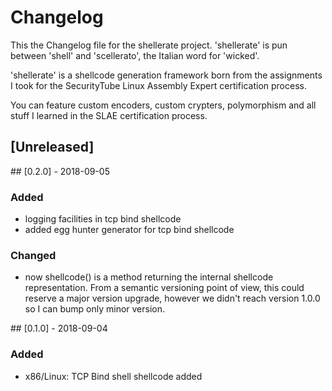 # Changelog

This the Changelog file for the shellerate project. 'shellerate' is pun between
'shell' and 'scellerato', the Italian word for 'wicked'.

'shellerate' is a shellcode generation framework born from the assignments I
took for the SecurityTube Linux Assembly Expert certification process.

You can feature custom encoders, custom crypters, polymorphism and all stuff I
learned in the SLAE certification process.

## [Unreleased]

## [0.2.0] - 2018-09-05
### Added
- logging facilities in tcp bind shellcode
- added egg hunter generator for tcp bind shellcode

### Changed
- now shellcode() is a method returning the internal shellcode representation.
  From a semantic versioning point of view, this could reserve a major version
  upgrade, however we didn't reach version 1.0.0 so I can bump only minor
  version.

## [0.1.0] - 2018-09-04
### Added
- x86/Linux: TCP Bind shell shellcode added
